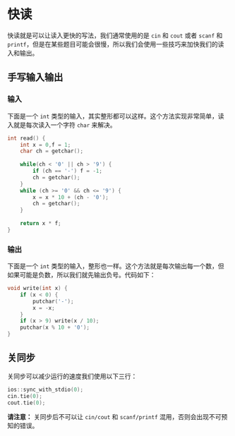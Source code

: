 # 快读
快读就是可以让读入更快的写法，我们通常使用的是 `cin` 和 `cout` 或者 `scanf` 和 `printf`，但是在某些题目可能会很慢，所以我们会使用一些技巧来加快我们的读入和输出。

## 手写输入输出

### 输入
下面是一个 `int` 类型的输入，其实整形都可以这样。这个方法实现非常简单，读入就是每次读入一个字符 `char` 来解决。

```cpp
int read() {
    int x = 0,f = 1;
    char ch = getchar();
    
    while(ch < '0' || ch > '9') {
	    if (ch == '-') f = -1;
	    ch = getchar();
	}
    while (ch >= '0' && ch <= '9') {
        x = x * 10 + (ch - '0');
        ch = getchar();
    }
    
    return x * f;
}
``` 

### 输出
下面是一个 `int` 类型的输入，整形也一样。这个方法就是每次输出每一个数，但如果可能是负数，所以我们就先输出负号。代码如下：

```cpp
void write(int x) {
	if (x < 0) {
		putchar('-');
		x = -x;
	}
	if (x > 9) write(x / 10);
	putchar(x % 10 + '0');
}
```

## 关同步
关同步可以减少运行的速度我们使用以下三行：
```cpp
ios::sync_with_stdio(0);
cin.tie(0);
cout.tie(0);
```

**请注意：** 关同步后不可以让 `cin/cout` 和 `scanf/printf` 混用，否则会出现不可预知的错误。